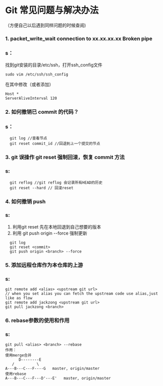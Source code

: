 # Git 常见问题与解决办法
（方便自己以后遇到同样问题的时候查阅)

### 1. packet_write_wait connection to xx.xx.xx.xx Broken pipe   
### s：
  找到git安装的目录/etc/ssh，打开ssh_config文件
  ```
  sudo vim /etc/ssh/ssh_config 
  ```
  在其中修改（或者添加）
  ```
  Host *
  ServerAliveInterval 120
  ```
### 2. 如何撤销已 commit 的代码？
### s：
```
  git log //查看节点
  git reset commit_id //回退到上一个提交的节点
```
### 3. git 误操作 git reset 强制回滚，恢复 commit 方法
### s:
```
  git reflog //git reflog 会记录所有HEAD的历史
  git reset --hard // 回滚reset
```
### 4. 如何撤销 push
### s:
1. 利用git reset 先在本地回退到自己想要的版本
2. 利用 git push origin <branch> --force 强制更新
```
  git log
  git reset <commit>
  git push origin <branch> --force
```
### 5. 添加远程仓库作为本仓库的上游
### s:  
  ```
  git remote add <alias> <upstream git url> 
  // when you set alias you can fetch the upstream code use alias,just like as flow
  git remote add jackzong <upstream git url>
  git pull jackzong <branch>
  ```
### 6. rebase参数的使用和作用
### s:
  ```
  git pull <alias> <branch> --rebase
  作用：
  使用merge合并
        D--------E  
     /          \
A---B---C---F----G   master, origin/master
  使用rebase
  A---B---C---F---D'---E'   master, origin/master
  ```
